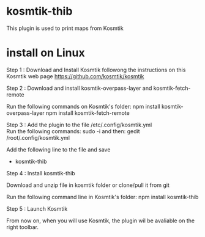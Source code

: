 # kosmtik-thib

This plugin is used to print maps from Kosmtik

# install on Linux


  Step 1  : Download and Install Kosmtik followong the instructions on this Kosmtik web page
https://github.com/kosmtik/kosmtik


  Step 2 : Download and install kosmtik-overpass-layer and kosmtik-fetch-remote

Run the following commands on Kosmtik's folder:
npm install kosmtik-overpass-layer
npm install kosmtik-fetch-remote


  Step 3 : Add the plugin to the file /etc/.config/kosmtik.yml
<br/>
Run the following commands:
sudo -i
and then:
gedit /root/.config/kosmtik.yml

Add the following line to the file and save
  - kosmtik-thib
  

  Step 4 : Install kosmtik-thib

Download and unzip file in kosmtik folder or clone/pull it from git

Run the following command line in Kosmtik's folder:
npm install kosmtik-thib


  Step 5 : Launch Kosmtik

From now on, when you will use Kosmtik, the plugin wil be avaliable on the right toolbar.
